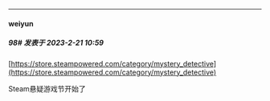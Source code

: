
*****

####  weiyun  
##### 98#       发表于 2023-2-21 10:59

[https://store.steampowered.com/category/mystery_detective](https://store.steampowered.com/category/mystery_detective)

Steam悬疑游戏节开始了

